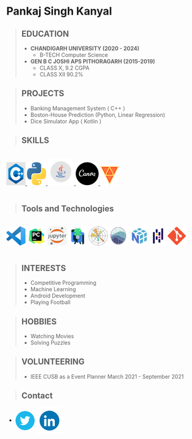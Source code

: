 Pankaj Singh Kanyal
===================

>## EDUCATION
>- **CHANDIGARH UNIVERSITY (2020 - 2024)**
>	-	B-TECH Computer Science	
>- **GEN B C JOSHI APS PITHORAGARH (2015-2019)**
>	-	CLASS  X, 9.2 CGPA
>	- 	CLASS  XII 90.2% 

>## PROJECTS
>-	Banking Management System ( C++ )
>- 	Boston-House Prediction (Python, Linear Regression)
>-   Dice Simulator App ( Kotlin )

>## SKILLS
<br>
<a href="https://en.wikipedia.org/wiki/C%2B%2B" ><img src="https://raw.githubusercontent.com/pankajsingh016/pankajsingh016.github.io/main/images/C%2B%2Bimage.jpg" height="60" width="50"/>
</a>
<a href="https://en.wikipedia.org/wiki/Python_(programming_language)" ><img src="https://raw.githubusercontent.com/pankajsingh016/pankajsingh016.github.io/main/images/pythonimage.png" height="60" width="50"/>
</a>
<a href="https://en.wikipedia.org/wiki/Java_(programming_language)" ><img src="https://raw.githubusercontent.com/pankajsingh016/pankajsingh016.github.io/main/images/javaimage.png" height="70" width="70"/>
</a>
<a href="https://www.canva.com/q/pro/?utm_source=google_sem&utm_medium=cpc&utm_campaign=in_en_all_pro_rev_conversion_branded-tier1_em&utm_term=REV_IN_EN_CanvaPro_Branded_Tier1_Canva_EM&utm_content=1712_control&gclid=Cj0KCQiA8ICOBhDmARIsAEGI6o1ZIg2LxqxX1_Q0nzfjidSUQ9exxKvoRN6iXkEUaXlJFApDbo8PwOAaArJgEALw_wcB&gclsrc=aw.ds" ><img src="https://raw.githubusercontent.com/pankajsingh016/pankajsingh016.github.io/main/images/canvaimage.png" height="60" width="60"/>
</a>
<a href="https://fxhome.com/product/hitfilm-express/features"><img src="https://raw.githubusercontent.com/pankajsingh016/pankajsingh016.github.io/main/images/hitfilm.png" height="50" width="50"></a>
<br>
<br>

>## Tools and Technologies
<br>
<a href="https://code.visualstudio.com/" target="_blank"><img align="center" src="https://raw.githubusercontent.com/pankajsingh016/pankajsingh016.github.io/main/images/vscodeimage.png" height="50" width="50" /></a>
<a href="https://www.jetbrains.com/pycharm/" target="_blank"><img align="center" src="https://raw.githubusercontent.com/pankajsingh016/pankajsingh016.github.io/main/images/pycharmimage.png" height="50" width="50" /></a>
<a href="https://jupyter.org/" target="_blank"><img align="center" src="https://raw.githubusercontent.com/pankajsingh016/pankajsingh016.github.io/main/images/jupyterimage.png" height="50" width="50" /></a>
<a href="https://developer.android.com/studio" target="_blank"><img align="center" src="https://raw.githubusercontent.com/pankajsingh016/pankajsingh016.github.io/main/images/androidstudio.png" height="50" width="50" /></a>
<a href="https://matplotlib.org/" target="_blank"><img align="center" src="https://raw.githubusercontent.com/pankajsingh016/pankajsingh016.github.io/main/images/matplotlib.png" height="50" width="50" /></a>
<a href="https://seaborn.pydata.org/" target="_blank"><img align="center" src="https://raw.githubusercontent.com/pankajsingh016/pankajsingh016.github.io/main/images/seaborn.png" height="50" width="50" /></a>
<a href="https://numpy.org/" target="_blank"><img align="center" src="https://raw.githubusercontent.com/pankajsingh016/pankajsingh016.github.io/main/images/numpy.png" height="50" width="50" /></a>
<a href="https://pandas.pydata.org/" target="_blank"><img align="center" src="https://raw.githubusercontent.com/pankajsingh016/pankajsingh016.github.io/main/images/pandas.png" height="50" width="40" /></a>
<a href="https://git-scm.com/" target="_blank"><img align="center" src="https://raw.githubusercontent.com/pankajsingh016/pankajsingh016.github.io/main/images/giticon.png" height="50" width="50" /></a>
<br>
<br>

>## INTERESTS
>- Competitive Programming
>- Machine Learning
>- Android Development 
>- Playing Football

>## HOBBIES
>- Watching Movies
>- Solving Puzzles

>## VOLUNTEERING
>- IEEE CUSB as a Event Planner March 2021 - September 2021

>## Contact
-  <a href="https://twitter.com/Pankajsingh_016" target="_blank"><img align="center" src="https://raw.githubusercontent.com/pankajsingh016/pankajsingh016.github.io/main/images/twitter.png" height="50" width="50" /></a>
<a href="https://www.linkedin.com/in/pankaj-kanyal-2060291b2/" target="_blank"><img align="center" src="https://raw.githubusercontent.com/pankajsingh016/pankajsingh016.github.io/main/images/linkdin.gif" height="70" width="70" /></a><br>
